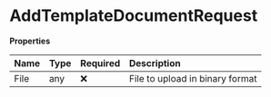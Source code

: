# AddTemplateDocumentRequest

**Properties**

| Name | Type | Required | Description                     |
| :--- | :--- | :------- | :------------------------------ |
| File | any  | ❌       | File to upload in binary format |
